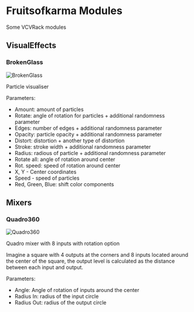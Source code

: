 # Fruitsofkarma Modules

Some VCVRack modules
## VisualEffects

### BrokenGlass

![BrokenGlass](./doc/BrokenGlass.gif)

Particle visualiser

Parameters:
- Amount: amount of particles
- Rotate: angle of rotation for particles + additional randomness parameter
- Edges: number of edges + additional randomness parameter
- Opacity: particle opacity + additional randomness parameter
- Distort: distortion + another type of distortion
- Stroke: stroke width + additional randomness parameter
- Radius: radious of particle + additional randomness parameter
- Rotate all: angle of rotation around center
- Rot. speed: speed of rotation around center
- X, Y - Center coordinates
- Speed - speed of particles
- Red, Green, Blue: shift color components

## Mixers

### Quadro360

![Quadro360](./doc/Quadro360.gif)

Quadro mixer with 8 inputs with rotation option

Imagine a square with 4 outputs at the corners and 8 inputs located around the center of the square, the output level is calculated as the distance between each input and output.

Parameters:
- Angle: Angle of rotation of inputs around the center
- Radius In: radius of the input circle
- Radius Out: radius of the output circle
